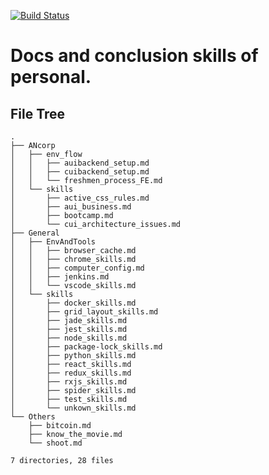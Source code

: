 [![Build Status](https://travis-ci.org/clownvary/docs.svg?branch=master)](https://travis-ci.org/clownvary/docs)
# Docs and conclusion skills of personal.
## File Tree
```
.
├── ANcorp
│   ├── env_flow
│   │   ├── auibackend_setup.md
│   │   ├── cuibackend_setup.md
│   │   └── freshmen_process_FE.md
│   └── skills
│       ├── active_css_rules.md
│       ├── aui_business.md
│       ├── bootcamp.md
│       └── cui_architecture_issues.md
├── General
│   ├── EnvAndTools
│   │   ├── browser_cache.md
│   │   ├── chrome_skills.md
│   │   ├── computer_config.md
│   │   ├── jenkins.md
│   │   └── vscode_skills.md
│   └── skills
│       ├── docker_skills.md
│       ├── grid_layout_skills.md
│       ├── jade_skills.md
│       ├── jest_skills.md
│       ├── node_skills.md
│       ├── package-lock_skills.md
│       ├── python_skills.md
│       ├── react_skills.md
│       ├── redux_skills.md
│       ├── rxjs_skills.md
│       ├── spider_skills.md
│       ├── test_skills.md
│       └── unkown_skills.md
└── Others
    ├── bitcoin.md
    ├── know_the_movie.md
    └── shoot.md

7 directories, 28 files

```